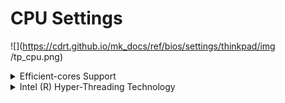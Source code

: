 # CPU Settings #

![](https://cdrt.github.io/mk_docs/ref/bios/settings/thinkpad/img
   /tp_cpu.png)

<details><summary>Efficient-cores Support</summary>

Whether to enable Efficient-cores support which is available on Intel 12th Generation and later processors.

1. **On** - Default
1. Off

| WMI Setting name | Values | Locked by SVP | AMD/Intel |
|:---|:---|:---|:---|
| EfficientCores | Disable, Enable | No | Intel |

</details>

<details><summary>Intel (R) Hyper-Threading Technology</summary>

Whether to enable additional CPU threads, which appear as additional processors but share some resources with the other threads within a CPU. 

!!! info ""
    When disable, allows only one thread within each execution core unit.

1.	**On** - Default.
2.	Off

| WMI Setting name | Values | Locked by SVP | AMD/Intel |
|:---|:---|:---|:---|
| HyperThreadingTechnology | Disable, Enable | No | Intel |

</details>
